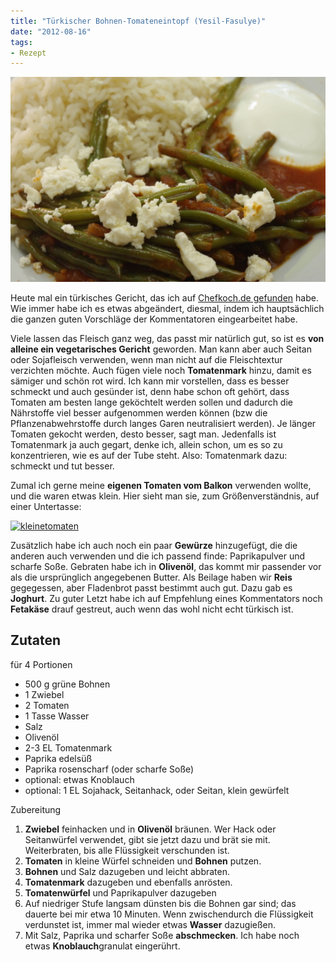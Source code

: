 ```yaml
---
title: "Türkischer Bohnen-Tomateneintopf (Yesil-Fasulye)"
date: "2012-08-16" 
tags:
- Rezept
---
```


[![](images/bohnentopf.jpg "bohnentopf")](http://apfeleimer.wordpress.com/2012/08/16/turkischer-bohnen-tomateneintopf-yesil-fasulye/bohnentopf/)

Heute mal ein türkisches Gericht, das ich auf [Chefkoch.de gefunden](http://www.chefkoch.de/rezepte/873721192711301/Yesil-Fasulye.html) habe. Wie immer habe ich es etwas abgeändert, diesmal, indem ich hauptsächlich die ganzen guten Vorschläge der Kommentatoren eingearbeitet habe.

Viele lassen das Fleisch ganz weg, das passt mir natürlich gut, so ist es **von alleine ein vegetarisches Gericht** geworden. Man kann aber auch Seitan oder Sojafleisch verwenden, wenn man nicht auf die Fleischtextur verzichten möchte. Auch fügen viele noch **Tomatenmark** hinzu, damit es sämiger und schön rot wird. Ich kann mir vorstellen, dass es besser schmeckt und auch gesünder ist, denn habe schon oft gehört, dass Tomaten am besten lange geköchtelt werden sollen und dadurch die Nährstoffe viel besser aufgenommen werden können (bzw die Pflanzenabwehrstoffe durch langes Garen neutralisiert werden). Je länger Tomaten gekocht werden, desto besser, sagt man. Jedenfalls ist Tomatenmark ja auch gegart, denke ich, allein schon, um es so zu konzentrieren, wie es auf der Tube steht. Also: Tomatenmark dazu: schmeckt und tut besser.

Zumal ich gerne meine **eigenen Tomaten vom Balkon** verwenden wollte, und die waren etwas klein. Hier sieht man sie, zum Größenverständnis, auf einer Untertasse:

[![](http://apfeleimer.files.wordpress.com/2012/08/kleinetomaten.jpg?w=300 "kleinetomaten")](http://apfeleimer.wordpress.com/2012/08/16/turkischer-bohnen-tomateneintopf-yesil-fasulye/kleinetomaten/)

Zusätzlich habe ich auch noch ein paar **Gewürze** hinzugefügt, die die anderen auch verwenden und die ich passend finde: Paprikapulver und scharfe Soße. Gebraten habe ich in **Olivenöl**, das kommt mir passender vor als die ursprünglich angegebenen Butter. Als Beilage haben wir **Reis** gegegessen, aber Fladenbrot passt bestimmt auch gut. Dazu gab es **Joghurt**. Zu guter Letzt habe ich auf Empfehlung eines Kommentators noch **Fetakäse** drauf gestreut, auch wenn das wohl nicht echt türkisch ist.

## Zutaten

für 4 Portionen

- 500 g grüne Bohnen
- 1 Zwiebel
- 2 Tomaten
- 1 Tasse Wasser
- Salz
- Olivenöl
- 2-3 EL Tomatenmark
- Paprika edelsüß
- Paprika rosenscharf (oder scharfe Soße)
- optional: etwas Knoblauch
- optional: 1 EL Sojahack, Seitanhack, oder Seitan, klein gewürfelt

Zubereitung

1. **Zwiebel** feinhacken und in **Olivenöl** bräunen. Wer Hack oder Seitanwürfel verwendet, gibt sie jetzt dazu und brät sie mit. Weiterbraten, bis alle Flüssigkeit verschunden ist.
2. **Tomaten** in kleine Würfel schneiden und **Bohnen** putzen.
3. **Bohnen** und Salz dazugeben und leicht abbraten.
4. **Tomatenmark** dazugeben und ebenfalls anrösten.
5. **Tomatenwürfel** und Paprikapulver dazugeben
6. Auf niedriger Stufe langsam dünsten bis die Bohnen gar sind; das dauerte bei mir etwa 10 Minuten. Wenn zwischendurch die Flüssigkeit verdunstet ist, immer mal wieder etwas **Wasser** dazugießen.
7. Mit Salz, Paprika und scharfer Soße **abschmecken**. Ich habe noch etwas **Knoblauch**granulat eingerührt.
